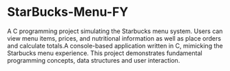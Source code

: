 # StarBucks-Menu-FY
A C programming project simulating the Starbucks menu system. Users can view menu items, prices, and nutritional information as well as place orders and calculate totals.A console-based application written in C, mimicking the Starbucks menu experience. This project demonstrates fundamental programming concepts, data structures and user interaction.
